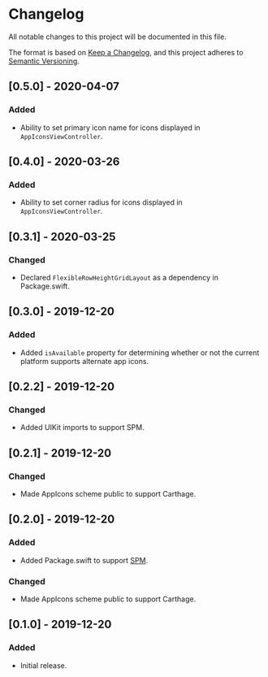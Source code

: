 # Changelog
All notable changes to this project will be documented in this file.

The format is based on [Keep a Changelog](https://keepachangelog.com/en/1.0.0/),
and this project adheres to [Semantic Versioning](https://semver.org/spec/v2.0.0.html).

## [0.5.0] - 2020-04-07
### Added
- Ability to set primary icon name for icons displayed in `AppIconsViewController`.

## [0.4.0] - 2020-03-26
### Added
- Ability to set corner radius for icons displayed in `AppIconsViewController`.

## [0.3.1] - 2020-03-25
### Changed
- Declared `FlexibleRowHeightGridLayout` as a dependency in Package.swift.

## [0.3.0] - 2019-12-20
### Added
- Added `isAvailable` property for determining whether or not the current platform supports alternate app icons.

## [0.2.2] - 2019-12-20
### Changed
- Added UIKit imports to support SPM.

## [0.2.1] - 2019-12-20
### Changed
- Made AppIcons scheme public to support Carthage.

## [0.2.0] - 2019-12-20
### Added
- Added Package.swift to support [SPM](https://swift.org/package-manager/).
### Changed
- Made AppIcons scheme public to support Carthage.

## [0.1.0] - 2019-12-20
### Added
- Initial release.

